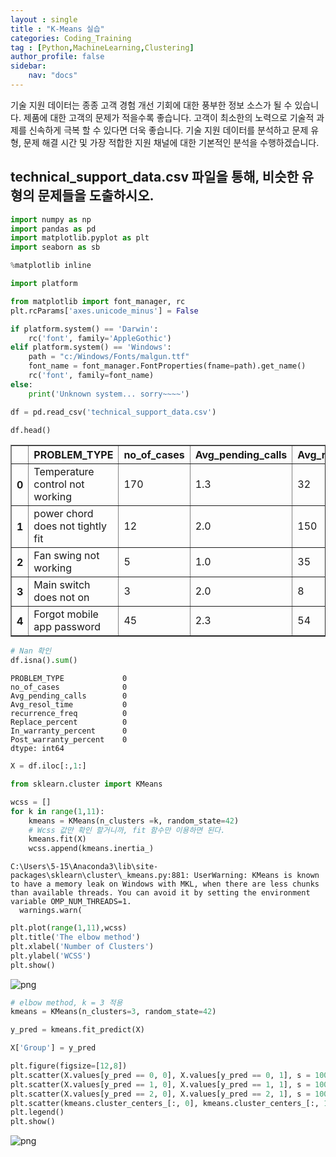 ```yaml
---
layout : single
title : "K-Means 실습"
categories: Coding_Training
tag : [Python,MachineLearning,Clustering]
author_profile: false
sidebar:
    nav: "docs"
---
```

 기술 지원 데이터는 종종 고객 경험 개선 기회에 대한 풍부한 정보 소스가 될 수 있습니다. 제품에 대한 고객의 문제가 적을수록 좋습니다. 고객이 최소한의 노력으로 기술적 과제를 신속하게 극복 할 수 있다면 더욱 좋습니다. 기술 지원 데이터를 분석하고 문제 유형, 문제 해결 시간 및 가장 적합한 지원 채널에 대한 기본적인 분석을 수행하겠습니다.

## technical_support_data.csv 파일을 통해, 비슷한 유형의 문제들을 도출하시오.


```python
import numpy as np
import pandas as pd
import matplotlib.pyplot as plt
import seaborn as sb

%matplotlib inline

import platform

from matplotlib import font_manager, rc
plt.rcParams['axes.unicode_minus'] = False

if platform.system() == 'Darwin':
    rc('font', family='AppleGothic')
elif platform.system() == 'Windows':
    path = "c:/Windows/Fonts/malgun.ttf"
    font_name = font_manager.FontProperties(fname=path).get_name()
    rc('font', family=font_name)
else:
    print('Unknown system... sorry~~~~')
```


```python
df = pd.read_csv('technical_support_data.csv')
```


```python
df.head()
```




<div>
<style scoped>
    .dataframe tbody tr th:only-of-type {
        vertical-align: middle;
    }

    .dataframe tbody tr th {
        vertical-align: top;
    }

    .dataframe thead th {
        text-align: right;
    }
</style>
<table border="1" class="dataframe">
  <thead>
    <tr style="text-align: right;">
      <th></th>
      <th>PROBLEM_TYPE</th>
      <th>no_of_cases</th>
      <th>Avg_pending_calls</th>
      <th>Avg_resol_time</th>
      <th>recurrence_freq</th>
      <th>Replace_percent</th>
      <th>In_warranty_percent</th>
      <th>Post_warranty_percent</th>
    </tr>
  </thead>
  <tbody>
    <tr>
      <th>0</th>
      <td>Temperature control not working</td>
      <td>170</td>
      <td>1.3</td>
      <td>32</td>
      <td>0.04</td>
      <td>0.0</td>
      <td>75</td>
      <td>25</td>
    </tr>
    <tr>
      <th>1</th>
      <td>power chord does not tightly fit</td>
      <td>12</td>
      <td>2.0</td>
      <td>150</td>
      <td>0.01</td>
      <td>0.5</td>
      <td>5</td>
      <td>95</td>
    </tr>
    <tr>
      <th>2</th>
      <td>Fan swing not working</td>
      <td>5</td>
      <td>1.0</td>
      <td>35</td>
      <td>0.02</td>
      <td>0.2</td>
      <td>90</td>
      <td>10</td>
    </tr>
    <tr>
      <th>3</th>
      <td>Main switch does not on</td>
      <td>3</td>
      <td>2.0</td>
      <td>8</td>
      <td>0.01</td>
      <td>0.7</td>
      <td>5</td>
      <td>95</td>
    </tr>
    <tr>
      <th>4</th>
      <td>Forgot mobile app password</td>
      <td>45</td>
      <td>2.3</td>
      <td>54</td>
      <td>0.15</td>
      <td>0.0</td>
      <td>99</td>
      <td>1</td>
    </tr>
  </tbody>
</table>
</div>




```python
# Nan 확인
df.isna().sum()
```




    PROBLEM_TYPE             0
    no_of_cases              0
    Avg_pending_calls        0
    Avg_resol_time           0
    recurrence_freq          0
    Replace_percent          0
    In_warranty_percent      0
    Post_warranty_percent    0
    dtype: int64




```python
X = df.iloc[:,1:]
```


```python
from sklearn.cluster import KMeans
```


```python
wcss = []
for k in range(1,11):
    kmeans = KMeans(n_clusters =k, random_state=42)
    # Wcss 값만 확인 할거니까, fit 함수만 이용하면 된다.
    kmeans.fit(X)
    wcss.append(kmeans.inertia_)
```

    C:\Users\5-15\Anaconda3\lib\site-packages\sklearn\cluster\_kmeans.py:881: UserWarning: KMeans is known to have a memory leak on Windows with MKL, when there are less chunks than available threads. You can avoid it by setting the environment variable OMP_NUM_THREADS=1.
      warnings.warn(
    


```python
plt.plot(range(1,11),wcss)
plt.title('The elbow method')
plt.xlabel('Number of Clusters')
plt.ylabel('WCSS')
plt.show()
```


    
![png](output_9_0.png)
    



```python
# elbow method, k = 3 적용
kmeans = KMeans(n_clusters=3, random_state=42)
```


```python
y_pred = kmeans.fit_predict(X)
```


```python
X['Group'] = y_pred
```


```python
plt.figure(figsize=[12,8])
plt.scatter(X.values[y_pred == 0, 0], X.values[y_pred == 0, 1], s = 100, c = 'red', label = 'Cluster 1')
plt.scatter(X.values[y_pred == 1, 0], X.values[y_pred == 1, 1], s = 100, c = 'blue', label = 'Cluster 2')
plt.scatter(X.values[y_pred == 2, 0], X.values[y_pred == 2, 1], s = 100, c = 'green', label = 'Cluster 3')
plt.scatter(kmeans.cluster_centers_[:, 0], kmeans.cluster_centers_[:, 1], s = 300, c = 'yellow', label = 'Centroids')
plt.legend()
plt.show()
```


    
![png](output_13_0.png)
    

